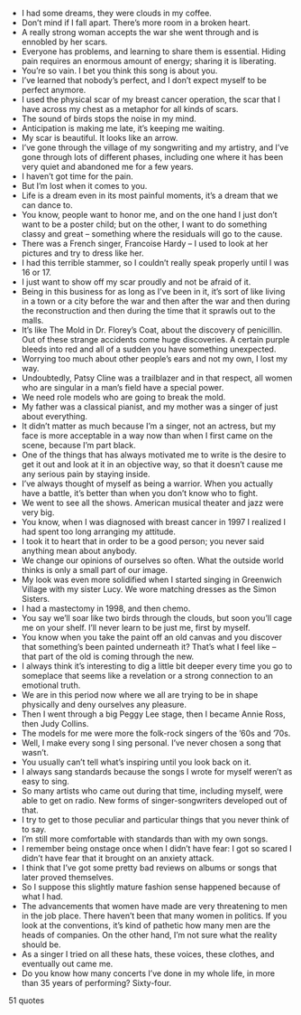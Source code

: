  - I had some dreams, they were clouds in my coffee.
 - Don’t mind if I fall apart. There’s more room in a broken heart.
 - A really strong woman accepts the war she went through and is ennobled by her scars.
 - Everyone has problems, and learning to share them is essential. Hiding pain requires an enormous amount of energy; sharing it is liberating.
 - You’re so vain. I bet you think this song is about you.
 - I’ve learned that nobody’s perfect, and I don’t expect myself to be perfect anymore.
 - I used the physical scar of my breast cancer operation, the scar that I have across my chest as a metaphor for all kinds of scars.
 - The sound of birds stops the noise in my mind.
 - Anticipation is making me late, it’s keeping me waiting.
 - My scar is beautiful. It looks like an arrow.
 - I’ve gone through the village of my songwriting and my artistry, and I’ve gone through lots of different phases, including one where it has been very quiet and abandoned me for a few years.
 - I haven’t got time for the pain.
 - But I’m lost when it comes to you.
 - Life is a dream even in its most painful moments, it’s a dream that we can dance to.
 - You know, people want to honor me, and on the one hand I just don’t want to be a poster child; but on the other, I want to do something classy and great – something where the residuals will go to the cause.
 - There was a French singer, Francoise Hardy – I used to look at her pictures and try to dress like her.
 - I had this terrible stammer, so I couldn’t really speak properly until I was 16 or 17.
 - I just want to show off my scar proudly and not be afraid of it.
 - Being in this business for as long as I’ve been in it, it’s sort of like living in a town or a city before the war and then after the war and then during the reconstruction and then during the time that it sprawls out to the malls.
 - It’s like The Mold in Dr. Florey’s Coat, about the discovery of penicillin. Out of these strange accidents come huge discoveries. A certain purple bleeds into red and all of a sudden you have something unexpected.
 - Worrying too much about other people’s ears and not my own, I lost my way.
 - Undoubtedly, Patsy Cline was a trailblazer and in that respect, all women who are singular in a man’s field have a special power.
 - We need role models who are going to break the mold.
 - My father was a classical pianist, and my mother was a singer of just about everything.
 - It didn’t matter as much because I’m a singer, not an actress, but my face is more acceptable in a way now than when I first came on the scene, because I’m part black.
 - One of the things that has always motivated me to write is the desire to get it out and look at it in an objective way, so that it doesn’t cause me any serious pain by staying inside.
 - I’ve always thought of myself as being a warrior. When you actually have a battle, it’s better than when you don’t know who to fight.
 - We went to see all the shows. American musical theater and jazz were very big.
 - You know, when I was diagnosed with breast cancer in 1997 I realized I had spent too long arranging my attitude.
 - I took it to heart that in order to be a good person; you never said anything mean about anybody.
 - We change our opinions of ourselves so often. What the outside world thinks is only a small part of our image.
 - My look was even more solidified when I started singing in Greenwich Village with my sister Lucy. We wore matching dresses as the Simon Sisters.
 - I had a mastectomy in 1998, and then chemo.
 - You say we’ll soar like two birds through the clouds, but soon you’ll cage me on your shelf. I’ll never learn to be just me, first by myself.
 - You know when you take the paint off an old canvas and you discover that something’s been painted underneath it? That’s what I feel like – that part of the old is coming through the new.
 - I always think it’s interesting to dig a little bit deeper every time you go to someplace that seems like a revelation or a strong connection to an emotional truth.
 - We are in this period now where we all are trying to be in shape physically and deny ourselves any pleasure.
 - Then I went through a big Peggy Lee stage, then I became Annie Ross, then Judy Collins.
 - The models for me were more the folk-rock singers of the ’60s and ’70s.
 - Well, I make every song I sing personal. I’ve never chosen a song that wasn’t.
 - You usually can’t tell what’s inspiring until you look back on it.
 - I always sang standards because the songs I wrote for myself weren’t as easy to sing.
 - So many artists who came out during that time, including myself, were able to get on radio. New forms of singer-songwriters developed out of that.
 - I try to get to those peculiar and particular things that you never think of to say.
 - I’m still more comfortable with standards than with my own songs.
 - I remember being onstage once when I didn’t have fear: I got so scared I didn’t have fear that it brought on an anxiety attack.
 - I think that I’ve got some pretty bad reviews on albums or songs that later proved themselves.
 - So I suppose this slightly mature fashion sense happened because of what I had.
 - The advancements that women have made are very threatening to men in the job place. There haven’t been that many women in politics. If you look at the conventions, it’s kind of pathetic how many men are the heads of companies. On the other hand, I’m not sure what the reality should be.
 - As a singer I tried on all these hats, these voices, these clothes, and eventually out came me.
 - Do you know how many concerts I’ve done in my whole life, in more than 35 years of performing? Sixty-four.

51 quotes